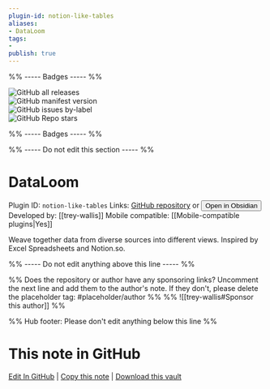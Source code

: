 ```yaml
---
plugin-id: notion-like-tables
aliases:
- DataLoom
tags: 
- 
publish: true
---
```


%% ----- Badges ----- %%

![GitHub all releases](https://img.shields.io/github/downloads/trey-wallis/obsidian-dataloom/total?color=573E7A&logo=github&style=for-the-badge)   
![GitHub manifest version](https://img.shields.io/github/manifest-json/v/trey-wallis/obsidian-dataloom?color=573E7A&logo=github&style=for-the-badge)   
![GitHub issues by-label](https://img.shields.io/github/issues/trey-wallis/obsidian-dataloom/help%20wanted?color=573E7A&logo=github&style=for-the-badge)   
![GitHub Repo stars](https://img.shields.io/github/stars/trey-wallis/obsidian-dataloom?color=573E7A&logo=github&style=for-the-badge)

%% ----- Badges ----- %%

%% ----- Do not edit this section ----- %%

# DataLoom

Plugin ID: `notion-like-tables`
Links: [GitHub repository](https://github.com/trey-wallis/obsidian-dataloom) or [<button id=HH>Open in Obsidian</button>](obsidian://show-plugin?id=notion-like-tables)
Developed by: [[trey-wallis]]
Mobile compatible: [[Mobile-compatible plugins|Yes]]

Weave together data from diverse sources into different views. Inspired by Excel Spreadsheets and Notion.so.

%% ----- Do not edit anything above this line ----- %% 

%% Does the repository or author have any sponsoring links? Uncomment the next line and add them to the author's note. If they don't, please delete the placeholder tag: #placeholder/author %%
%% ![[trey-wallis#Sponsor this author]] %%

%% Hub footer: Please don't edit anything below this line %%

# This note in GitHub

<span class="git-footer">[Edit In GitHub](https://github.dev/obsidian-community/obsidian-hub/blob/main/02%20-%20Community%20Expansions/02.05%20All%20Community%20Expansions/Plugins/notion-like-tables.md "git-hub-edit-note") | [Copy this note](https://raw.githubusercontent.com/obsidian-community/obsidian-hub/main/02%20-%20Community%20Expansions/02.05%20All%20Community%20Expansions/Plugins/notion-like-tables.md "git-hub-copy-note") | [Download this vault](https://github.com/obsidian-community/obsidian-hub/archive/refs/heads/main.zip "git-hub-download-vault") </span>
